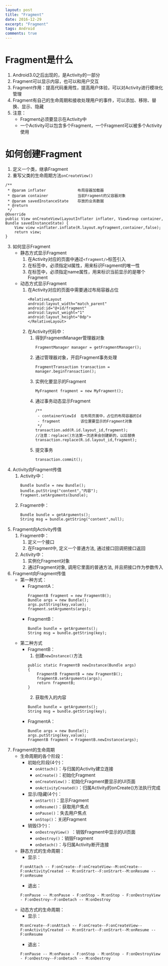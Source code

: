 ```yaml
---
layout: post
title: "Fragment"
date: 2016-12-29
excerpt: "Fragment"
tags: Android
comments: true
---
```


# Fragment是什么
1. Android3.0之后出现的，是Activity的一部分
2. Fragment可以显示内容，也可以和用户交互
3. Fragment作用：提高代码重用性，提高用户体验，可以对Activity进行模块化管理
4. Fragment有自己的生命周期和接收处理用户的事件，可以添加、移除、替换、显示、隐藏
5. 注意：
    - Fragment必须要显示在Activity中
    - 一个Activity可以包含多个Fragment，一个Fragment可以被多个Activity使用

# 如何创建Fragment
1. 定义一个类，继承Fragment
2. 重写父类的生命周期方法``onCreateView()``
```
/**
 * @param inflater              布局容器加载器
 * @param container             当前Fragment的父容器对象
 * @param savedInstanceState    存放的业务数据
 * @return
 */
@Override
public View onCreateView(LayoutInflater inflater, ViewGroup container, Bundle savedInstanceState) {
    View view =inflater.inflate(R.layout.myfragment,container,false);
    return view;
}
```
3. 如何显示Fragment
    - 静态方式显示Fragment
        1. 在Activity对应的页面中通过``<fragment/>``标签引入
        2. 在标签中，必须指定id属性，用来标识Fragment的唯一性
        3. 在标签中，必须指定name属性，用来标识当前显示的是哪个Fragment
    - 动态方式显示Fragment
        1. 在Activity对应的页面中需要通过布局容器占位
            ```
            <RelativeLayout
            android:layout_width="match_parent"
            android:id="@+id/fragment"
            android:layout_weight="1"
            android:layout_height="0dp">
            </RelativeLayout>
            ```
        2. 在Activity代码中：
            1. 得到FragmentManager管理器对象
                ```
                FragmentManager manager = getFragmentManager();
                ```
            2. 通过管理器对象，开启Fragment事务处理
                ```
                FragmentTransaction transaction = manager.beginTransaction();
                ```
            3. 实例化要显示的Fragment
                ```
                MyFragment fragment = new MyFragment();
                ```
            4. 通过事务动态显示Fragment
                ```
                /**
                 - containerViewId  在布局页面中，占位的布局容器的Id
                 - fragment         该位置要显示的Fragment对象
                 */
                transaction.add(R.id.layout_id,fragment);
                //注意：replace()方法第一次进来会创建新的，以后替换
                transaction.replace(R.id.layout_id,fragment);
                ```
            5. 提交事务
                ```
                transaction.commit();
                ```
4. Activity向Fragment传值
    1. Activity中：
        ```
        Bundle bundle = new Bundle();
        bundle.putString("content","内容");
        fragment.setArguments(bundle);
        ```
    2. Fragment中：
        ```
        Bundle bundle = getArguments();
        String msg = bundle.getString("content",null);
        ```
5. Fragment向Activity传值
    1. Fragment中：
        1. 定义一个接口
        2. 在Fragment中, 定义一个普通方法, 通过接口回调把接口返回
    2. Activity中：
        1. 实例化Fragment对象
        2. 通过Fragment对象, 调用它里面的普通方法, 并且把接口作为参数传入 
6. Fragment向Fragment传值
    - 第一种方式：
        - FragmentA：
            ```
            FragmentB fragment = new FragmentB();
            Bundle args = new Bundle();
            args.putString(key,value);
            fragment.setArguments(args);
            ```
        - FragmentB：
            ```
            Bundle bundle = getArguments();
            String msg = bundle.getString(key);
            ```
    - 第二种方式 
        - FragmentB：
            1. 创建``newInstance()``方法
            ```
            public static FragmentB newInstance(Bundle args)
            {
                FragmentB fragmentB = new FragmentB();
                fragmentB.setArguments(args);
                return fragmentB;
            }
            ```
            2. 获取传入的内容
            ```
            Bundle bundle = getArguments();
            String msg = bundle.getString(key);
            ```
        - FragmentA：
            ```
            Bundle args = new Bundle();
            args.putString(key,value);
            FragmentB fragment = FragmentB.newInstance(args);
            ```
7. Fragment的生命周期
    - 生命周期的各个阶段：    
        - 初始化阶段(4个)：
            - ``onAttach()``：与归属的Activity建立连接
            - ``onCreate()``：初始化Fragment
            - ``onCreateView()``：初始化Fragment要显示的UI页面
            - ``onActivityCreated()``：归属Activity的onCreate()方法执行完成
        - 显示/隐藏(4个)：
            - ``onStart()``：显示Fragment
            - ``onResume()``：获取用户焦点
            - ``onPause()``：失去用户焦点
            - ``onStop()``：关闭Fragment
        - 销毁(3个)：
            - ``onDestroyView() ``：销毁Fragment中显示的UI页面
            - ``onDestroy()``：销毁Fragment
            - ``onDetach()``：与归属Activity断开连接
    - 静态方式的生命周期：
        - 显示：
        ```
        F:onAttach -- F:onCreate--F:onCreateView--M:onCreate--F:onActivityCreated -- M:onStrart--F:onStrart--M:onResume -- F:onResume
        ```
        - 退出：
        ```
        F:onPause -- M:onPause - F:onStop - M:onStop - F:onDestroyView - F:onDestroy--F:onDetach -- M:onDestroy
        ```
    - 动态方式的生命周期：
        - 显示：
        ```
        M:onCreate--F:onAttach -- F:onCreate--F:onCreateView--F:onActivityCreated -- M:onStrart--F:onStrart--M:onResume -- F:onResume
        ```
        - 退出：
        ```
        F:onPause -- M:onPause - F:onStop - M:onStop - F:onDestroyView - F:onDestroy--F:onDetach -- M:onDestroy
        ```